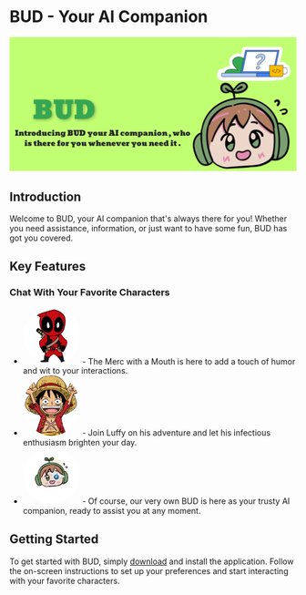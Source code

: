 # BUD - Your AI Companion

![Bud Image](https://github.com/crockrocks/BUD/blob/main/assets/images/bud_home.png)

## Introduction

Welcome to BUD, your AI companion that's always there for you! Whether you need assistance, information, or just want to have some fun, BUD has got you covered.

## Key Features

### Chat With Your Favorite Characters

- <img src="https://github.com/crockrocks/BUD/blob/main/assets/images/Deadpool.png" alt="Deadpool Image" width="100" style="border-radius: 50%;"> 
  - The Merc with a Mouth is here to add a touch of humor and wit to your interactions.

- <img src="https://github.com/crockrocks/BUD/blob/main/assets/images/cluffy.png" alt="Luffy Image" width="100" style="border-radius: 50%;">
  - Join Luffy on his adventure and let his infectious enthusiasm brighten your day.

- <img src="https://github.com/crockrocks/BUD/blob/main/assets/images/bud.png" alt="Bud Image" width="100" style="border-radius: 50%;">
  - Of course, our very own BUD is here as your trusty AI companion, ready to assist you at any moment.


## Getting Started
To get started with BUD, simply [download](#) and install the application. Follow the on-screen instructions to set up your preferences and start interacting with your favorite characters.

